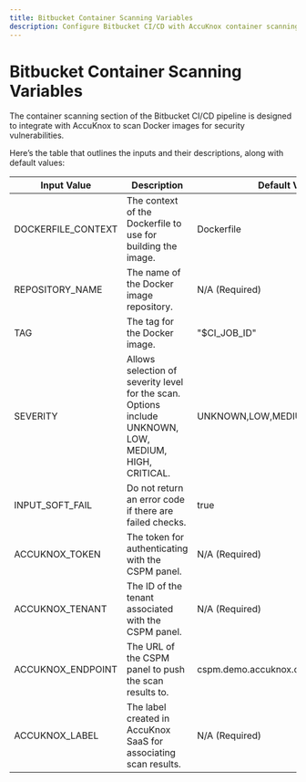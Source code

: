 ```yaml
---
title: Bitbucket Container Scanning Variables
description: Configure Bitbucket CI/CD with AccuKnox container scanning variables to identify vulnerabilities in Docker images.
---
```


# Bitbucket Container Scanning Variables

The container scanning section of the Bitbucket CI/CD pipeline is designed to integrate with AccuKnox to scan Docker images for security vulnerabilities.

Here’s the table that outlines the inputs and their descriptions, along with default values:

| Input Value         | Description                                                         | Default Value                                |
|---------------------|---------------------------------------------------------------------|---------------------------------------------|
| DOCKERFILE_CONTEXT  | The context of the Dockerfile to use for building the image.        | Dockerfile                                  |
| REPOSITORY_NAME     | The name of the Docker image repository.                           | N/A (Required)                              |
| TAG                 | The tag for the Docker image.                                      | "$CI_JOB_ID"                                |
| SEVERITY            | Allows selection of severity level for the scan. Options include UNKNOWN, LOW, MEDIUM, HIGH, CRITICAL. | UNKNOWN,LOW,MEDIUM,HIGH,CRITICAL           |
| INPUT_SOFT_FAIL     | Do not return an error code if there are failed checks.            | true                                       |
| ACCUKNOX_TOKEN      | The token for authenticating with the CSPM panel.                 | N/A (Required)                              |
| ACCUKNOX_TENANT     | The ID of the tenant associated with the CSPM panel.              | N/A (Required)                              |
| ACCUKNOX_ENDPOINT   | The URL of the CSPM panel to push the scan results to.            | cspm.demo.accuknox.com                      |
| ACCUKNOX_LABEL      | The label created in AccuKnox SaaS for associating scan results.  | N/A (Required)                              |
